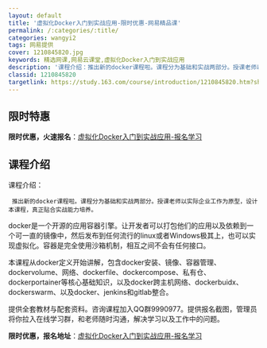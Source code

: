 ```yaml
---
layout: default
title: '虚拟化Docker入门到实战应用-限时优惠-网易精品课'
permalink: /:categories/:title/
categories: wangyi2
tags: 网易提供
cover: 1210845820.jpg
keywords: 精选网课,网易云课堂,虚拟化Docker入门到实战应用
description: '课程介绍：推出新的docker课程啦。课程分为基础和实战两部分。授课老师以实际企业工作为原型，设计本课程，真正贴合实战能'
classid: 1210845820
targetlink: https://study.163.com/course/introduction/1210845820.htm?share=1&shareId=1025206652&utm_campaign=share&utm_medium=iphoneShare&utm_source=&utm_u=1025206652
---
```


## 限时特惠

**限时优惠，火速报名**：[虚拟化Docker入门到实战应用-报名学习](https://study.163.com/course/introduction/1210845820.htm?share=1&shareId=1025206652&utm_campaign=share&utm_medium=iphoneShare&utm_source=&utm_u=1025206652)

## 课程介绍

课程介绍：

     推出新的docker课程啦。课程分为基础和实战两部分。授课老师以实际企业工作为原型，设计本课程，真正贴合实战能力培养。

docker是一个开源的应用容器引擎。让开发者可以打包他们的应用以及依赖到一个可一直的镜像中，然后发布到任何流行的linux或者Windows极其上，也可以实现虚拟化。容器是完全使用沙箱机制，相互之间不会有任何接口。

本课程从docker定义开始讲解，包含docker安装、镜像、容器管理、dockervolume、网络、dockerfile、dockercompose、私有仓、dockerportainer等核心基础知识，以及docker跨主机网络、dockerbuidx、dockerswarm、以及docker、jenkins和gitlab整合。





提供全套教材与配套资料。咨询课程加入QQ群9990977。提供报名截图，管理员将你拉入在线学习群，和老师随时沟通，解决学习以及工作中的问题。

**限时优惠，报名地址**：[虚拟化Docker入门到实战应用-报名学习](https://study.163.com/course/introduction/1210845820.htm?share=1&shareId=1025206652&utm_campaign=share&utm_medium=iphoneShare&utm_source=&utm_u=1025206652)

